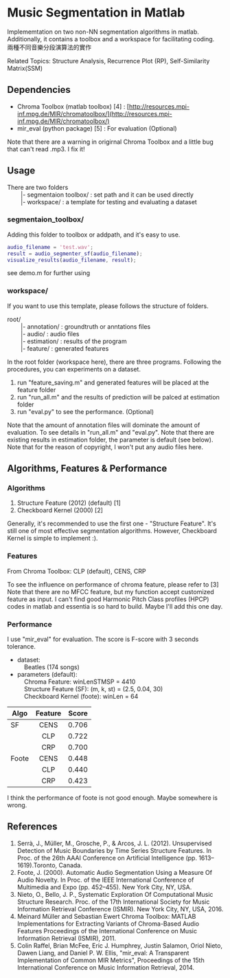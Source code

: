 # Music Segmentation in Matlab
Implememtation on two non-NN segmentation algorithms in matlab. Additionally, it contains a toolbox and a workspace for facilitating coding.  
兩種不同音樂分段演算法的實作

Related Topics: Structure Analysis, Recurrence Plot (RP), Self-Similarity Matrix(SSM) 

  
## Dependencies
* Chroma Toolbox (matlab toolbox) [4] : [http://resources.mpi-inf.mpg.de/MIR/chromatoolbox/](http://resources.mpi-inf.mpg.de/MIR/chromatoolbox/)
* mir_eval (python package) [5] : For evaluation (Optional)

Note that there are a warning in origirnal Chroma Toolbox and a little bug that can't read .mp3. I fix it!
## Usage
There are two folders<br>
&nbsp;&nbsp;&nbsp;&nbsp;&nbsp;&nbsp;&nbsp;&nbsp;|- segmentaion toolbox/ : set path and it can be used directly   
&nbsp;&nbsp;&nbsp;&nbsp;&nbsp;&nbsp;&nbsp;&nbsp;|- workspace/ : a template for testing and evaluating a dataset

### segmentaion_toolbox/
Adding this folder to toolbox or addpath, and it's easy to use.
```matlab
audio_filename = 'test.wav';
result = audio_segmenter_sf(audio_filename);
visualize_results(audio_filename, result);
```
see demo.m for further using
  
### workspace/  
If you want to use this template, please follows the structure of folders.  
  
root/    
&nbsp;&nbsp;&nbsp;&nbsp;&nbsp;&nbsp;&nbsp;&nbsp;|- annotation/ : groundtruth or anntations files  
&nbsp;&nbsp;&nbsp;&nbsp;&nbsp;&nbsp;&nbsp;&nbsp;|- audio/ : audio files  
&nbsp;&nbsp;&nbsp;&nbsp;&nbsp;&nbsp;&nbsp;&nbsp;|- estimation/ : results of the program     
&nbsp;&nbsp;&nbsp;&nbsp;&nbsp;&nbsp;&nbsp;&nbsp;|- feature/ : generated features  
  
In the root folder (workspace here), there are three programs. Following the procedures, you can experiments on a dataset.  
  
1. run "feature_saving.m" and generated features  will be placed at the feature folder  
2. run "run_all.m" and the results of prediction will be palced at estimation folder  
3. run "eval.py" to see the performance. (Optional)

Note that the amount of annotation files will dominate the amount of evaluation. To see details in "run_all.m" and "eval.py".
Note that there are existing results in estimation folder, the parameter is default (see below).   
Note that for the reason of copyright, I won't put any audio files here.

## Algorithms, Features & Performance
### Algorithms
1. Structure Feature (2012) (default) [1]        
2. Checkboard Kernel (2000) [2]    

Generally, it's recommended to use the first one - "Structure Feature". It's still one of most effective segmentation algorithms. However, Checkboard Kernel is simple to implement :).  
### Features
From Chroma Toolbox: CLP (default), CENS, CRP

To see the influence on performance of chroma feature, please refer to [3] 
Note that there are no MFCC feature, but my function accept customized feature  as input.
I can't find good Harmonic Pitch Class profiles (HPCP) codes in matlab and essentia  is so hard to build. Maybe I'll add this one day.
### Performance
I use "mir_eval" for evaluation. The score is F-score with 3 seconds tolerance.  
* dataset:   
&nbsp;&nbsp;&nbsp;&nbsp;Beatles (174 songs)  
* parameters (default):  
&nbsp;&nbsp;&nbsp;&nbsp;Chroma Feature: winLenSTMSP = 4410  
&nbsp;&nbsp;&nbsp;&nbsp;Structure Feature (SF): (m, k, st) = (2.5, 0.04, 30)  
&nbsp;&nbsp;&nbsp;&nbsp;Checkboard Kernel (foote): winLen = 64  
  
| Algo          | Feature       | Score    |
| ------------- |:-------------:| --------:|
| SF            | CENS          | 0.706    |
|               | CLP           | 0.722    |
|               | CRP           | 0.700    |
| Foote         | CENS          | 0.448    |
|               | CLP           | 0.440    |
|               | CRP           | 0.423    |

I think the performance of foote is not good enough. Maybe somewhere is wrong.

## References
1. Serrà, J., Müller, M., Grosche, P., & Arcos, J. L. (2012). Unsupervised Detection of Music Boundaries by Time Series Structure Features. In Proc. of the 26th AAAI Conference on Artificial Intelligence (pp. 1613–1619).Toronto, Canada.  
2. Foote, J. (2000). Automatic Audio Segmentation Using a Measure Of Audio Novelty. In Proc. of the IEEE International Conference of Multimedia and Expo (pp. 452–455). New York City, NY, USA.  
3. Nieto, O., Bello, J. P., Systematic Exploration Of Computational Music Structure Research. Proc. of the 17th International Society for Music Information Retrieval Conference (ISMIR). New York City, NY, USA, 2016.
4. Meinard Müller and Sebastian Ewert Chroma Toolbox: MATLAB Implementations for Extracting Variants of Chroma-Based Audio Features Proceedings of the International Conference on Music Information Retrieval (ISMIR), 2011.
5. Colin Raffel, Brian McFee, Eric J. Humphrey, Justin Salamon, Oriol Nieto, Dawen Liang, and Daniel P. W. Ellis, "mir_eval: A Transparent Implementation of Common MIR Metrics", Proceedings of the 15th International Conference on Music Information Retrieval, 2014.
